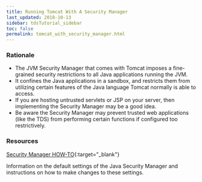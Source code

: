 ```yaml
---
title: Running Tomcat With A Security Manager
last_updated: 2018-10-13
sidebar: tdsTutorial_sidebar
toc: false
permalink: tomcat_with_security_manager.html
---
```


### Rationale

* The JVM Security Manager that comes with Tomcat imposes a fine-grained security restrictions to all Java applications running the JVM.
* It confines the Java applications in a sandbox, and restricts them from utilizing certain features of the Java language Tomcat normally is able to access.
* If you are hosting untrusted servlets or JSP on your server, then implementing the Security Manager may be a good idea.
* Be aware the Security Manager may prevent trusted web applications (like the TDS) from performing certain functions if configured too restrictively.

### Resources

[Security Manager HOW-TO](https://docs.oracle.com/javase/tutorial/essential/environment/security.html){:target="_blank"}

Information on the default settings of the Java Security Manager and instructions on how to make changes to these settings.
